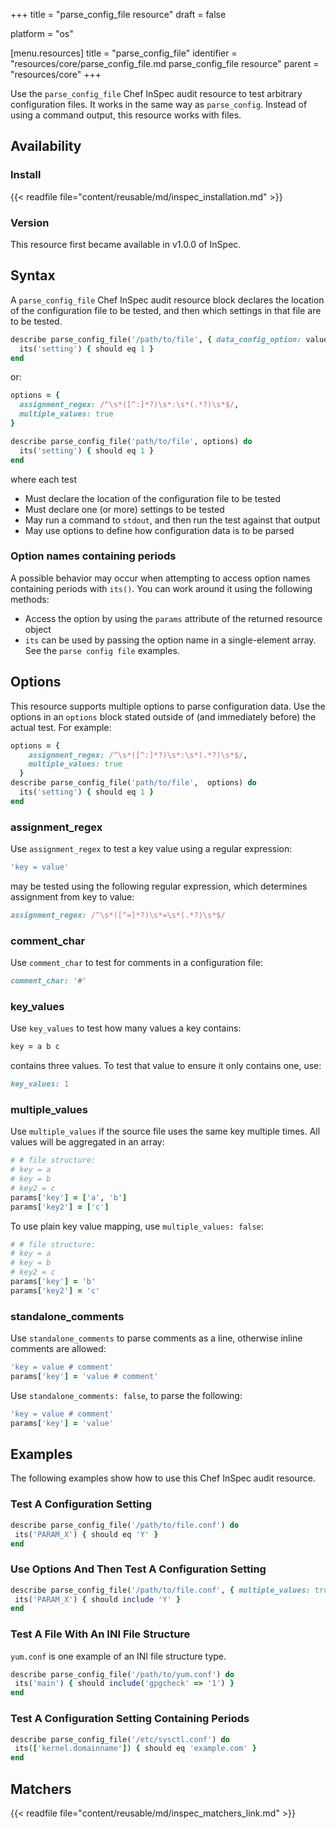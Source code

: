 +++
title = "parse_config_file resource"
draft = false

platform = "os"

[menu.resources]
    title = "parse_config_file"
    identifier = "resources/core/parse_config_file.md parse_config_file resource"
    parent = "resources/core"
+++

Use the `parse_config_file` Chef InSpec audit resource to test arbitrary configuration files. It works in the same way as `parse_config`. Instead of using a command output, this resource works with files.

## Availability

### Install

{{< readfile file="content/reusable/md/inspec_installation.md" >}}

### Version

This resource first became available in v1.0.0 of InSpec.

## Syntax

A `parse_config_file` Chef InSpec audit resource block declares the location of the configuration file to be tested, and then which settings in that file are to be tested.

```ruby
describe parse_config_file('/path/to/file', { data_config_option: value } ) do
  its('setting') { should eq 1 }
end
```

or:

```ruby
options = {
  assignment_regex: /^\s*([^:]*?)\s*:\s*(.*?)\s*$/,
  multiple_values: true
}

describe parse_config_file('path/to/file', options) do
  its('setting') { should eq 1 }
end
```

where each test

- Must declare the location of the configuration file to be tested
- Must declare one (or more) settings to be tested
- May run a command to `stdout`, and then run the test against that output
- May use options to define how configuration data is to be parsed

### Option names containing periods

A possible behavior may occur when attempting to access option names containing periods with `its()`. You can work around it using the following methods:

- Access the option by using the `params` attribute of the returned resource object
- `its` can be used by passing the option name in a single-element array. See the `parse config file` examples.

## Options

This resource supports multiple options to parse configuration data. Use the options in an `options` block stated outside of (and immediately before) the actual test. For example:

```ruby
options = {
    assignment_regex: /^\s*([^:]*?)\s*:\s*(.*?)\s*$/,
    multiple_values: true
  }
describe parse_config_file('path/to/file',  options) do
  its('setting') { should eq 1 }
end
```

### assignment_regex

Use `assignment_regex` to test a key value using a regular expression:

```ruby
'key = value'
```

may be tested using the following regular expression, which determines assignment from key to value:

```ruby
assignment_regex: /^\s*([^=]*?)\s*=\s*(.*?)\s*$/
```

### comment_char

Use `comment_char` to test for comments in a configuration file:

```ruby
comment_char: '#'
```

### key_values

Use `key_values` to test how many values a key contains:

```ruby
key = a b c
```

contains three values. To test that value to ensure it only contains one, use:

```ruby
key_values: 1
```

### multiple_values

Use `multiple_values` if the source file uses the same key multiple times. All values will be aggregated in an array:

```ruby
# # file structure:
# key = a
# key = b
# key2 = c
params['key'] = ['a', 'b']
params['key2'] = ['c']
```

To use plain key value mapping, use `multiple_values: false`:

```ruby
# # file structure:
# key = a
# key = b
# key2 = c
params['key'] = 'b'
params['key2'] = 'c'
```

### standalone_comments

Use `standalone_comments` to parse comments as a line, otherwise inline comments are allowed:

```ruby
'key = value # comment'
params['key'] = 'value # comment'
```

Use `standalone_comments: false`, to parse the following:

```ruby
'key = value # comment'
params['key'] = 'value'
```

## Examples

The following examples show how to use this Chef InSpec audit resource.

### Test A Configuration Setting

```ruby
describe parse_config_file('/path/to/file.conf') do
 its('PARAM_X') { should eq 'Y' }
end
```

### Use Options And Then Test A Configuration Setting

```ruby
describe parse_config_file('/path/to/file.conf', { multiple_values: true }) do
 its('PARAM_X') { should include 'Y' }
end
```

### Test A File With An INI File Structure

`yum.conf` is one example of an INI file structure type.

```ruby
describe parse_config_file('/path/to/yum.conf') do
 its('main') { should include('gpgcheck' => '1') }
end
```

### Test A Configuration Setting Containing Periods

```ruby
describe parse_config_file('/etc/sysctl.conf') do
 its(['kernel.domainname']) { should eq 'example.com' }
end
```

## Matchers

{{< readfile file="content/reusable/md/inspec_matchers_link.md" >}}
